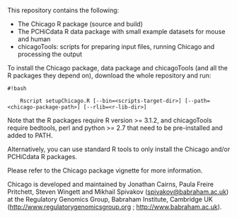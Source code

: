 This repository contains the following:

- The Chicago R package (source and build)
- The PCHiCdata R data package with small example datasets for mouse and human 
- chicagoTools: scripts for preparing input files, running Chicago and processing the output  

To install the Chicago package, data package and chicagoTools (and all the R packages they depend on), download the whole repository and run:

```
#!bash

    Rscript setupChicago.R [--bin=<scripts-target-dir>] [--path=<chicago-package-path>] [--rlib=<r-lib-dir>] 

```

Note that the R packages require R version >= 3.1.2, and chicagoTools require bedtools, perl and python >= 2.7 that need to be pre-installed and added to PATH.

Alternatively, you can use standard R tools to only install the Chicago and/or PCHiCdata R packages. 

Please refer to the Chicago package vignette for more information. 

Chicago is developed and maintained by Jonathan Cairns, Paula Freire Pritchett, Steven Wingett and Mikhail Spivakov (spivakov@babraham.ac.uk) at the Regulatory Genomics Group, Babraham Institute, Cambridge UK (http://www.regulatorygenomicsgroup.org ; http://www.babraham.ac.uk).